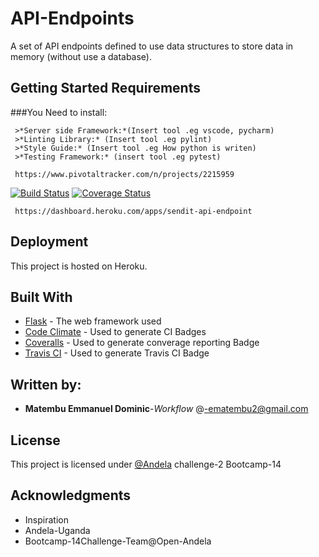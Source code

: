 # API-Endpoints

A set of API endpoints defined to use data structures
to store data in memory (without use a database).

## Getting Started Requirements

###You Need to install:
```
 >*Server side Framework:*(Insert tool .eg vscode, pycharm)
 >*Linting Library:* (Insert tool .eg pylint)
 >*Style Guide:* (Insert tool .eg How python is writen)
 >*Testing Framework:* (insert tool .eg pytest)
 ```

```
 https://www.pivotaltracker.com/n/projects/2215959
```
[![Build Status](https://travis-ci.com/ManuelDominic/API-Endpoints.svg?branch=develop)](https://travis-ci.com/ManuelDominic/API-Endpoints) 
[![Coverage Status](https://coveralls.io/repos/github/ManuelDominic/API-Endpoints/badge.svg?branch=develop)](https://coveralls.io/github/ManuelDominic/API-Endpoints?branch=develop)

```
 https://dashboard.heroku.com/apps/sendit-api-endpoint

```  

## Deployment

This project is hosted on Heroku.

## Built With

* [Flask](http://flask.pocoo.org/) - The web framework used
* [Code Climate](https://maven.apache.org/) - Used to generate CI Badges
* [Coveralls](https://coveralls.io/) - Used to generate converage reporting Badge
* [Travis CI](https://travis-ci.org/) - Used to generate Travis CI Badge


## Written by:

* **Matembu Emmanuel Dominic**-*Workflow* @-ematembu2@gmail.com

## License

This project is licensed under [@Andela](https://andela.com/fellowship/) challenge-2 Bootcamp-14

## Acknowledgments
* Inspiration
* Andela-Uganda
* Bootcamp-14Challenge-Team@Open-Andela

